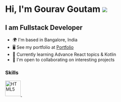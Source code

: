 # Hi, I'm Gourav Goutam ![](https://user-images.githubusercontent.com/18350557/176309783-0785949b-9127-417c-8b55-ab5a4333674e.gif)

## I am Fullstack Developer

- 🌍 I'm based in Bangalore, India
- 🖥️ See my portfolio at <a target="_blank" rel="noreferrer" href='https://gourav-goutam.netlify.com/'>Portfolio</a>
- 🧠 Currently learning Advance React topics & Kotlin
- 🤝 I'm open to collaborating on interesting projects

### Skills

<p align="left">
<a href="https://developer.mozilla.org/en-US/docs/Glossary/HTML5" target="_blank" rel="noreferrer">
    <img src="https://raw.githubusercontent.com/gourav-goutam/icons-collection/main/Tech%20Stack%20Icons%20%26%20Design%20Stack%20Icons%20(svg-1.5x-dark)/html5.svg?token=GHSAT0AAAAAACBDSBMXZ7ZGRE4VA2WSID2UZBRVOKQ" width="50" height="50" alt="HTML5" />
</a> &nbsp;
</p>
